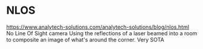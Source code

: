 # NLOS

https://www.analytech-solutions.com/analytech-solutions/blog/nlos.html
No Line Of Sight camera
Using the reflections of a laser beamed into a room to composite an image of what's around the
corner. Very SOTA

